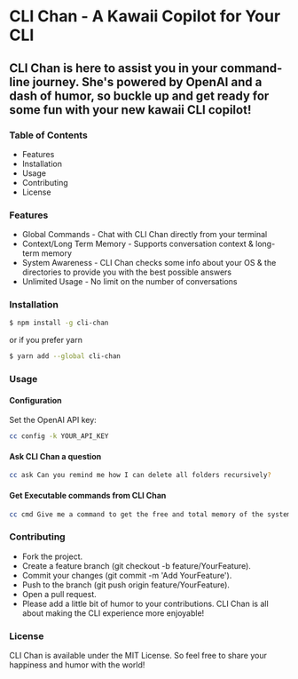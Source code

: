 # CLI Chan - A Kawaii Copilot for Your CLI

## CLI Chan is here to assist you in your command-line journey. She's powered by OpenAI and a dash of humor, so buckle up and get ready for some fun with your new kawaii CLI copilot!

### Table of Contents

- Features
- Installation
- Usage
- Contributing
- License

### Features

- Global Commands - Chat with CLI Chan directly from your terminal
- Context/Long Term Memory - Supports conversation context & long-term memory
- System Awareness - CLI Chan checks some info about your OS & the directories to provide you with the best possible answers
- Unlimited Usage - No limit on the number of conversations

### Installation

```bash
$ npm install -g cli-chan
```

or if you prefer yarn

```bash
$ yarn add --global cli-chan
```

### Usage

#### Configuration

Set the OpenAI API key:

```bash
cc config -k YOUR_API_KEY
```

#### Ask CLI Chan a question

```bash
cc ask Can you remind me how I can delete all folders recursively?
```

#### Get Executable commands from CLI Chan

```bash
cc cmd Give me a command to get the free and total memory of the system.
```

### Contributing

- Fork the project.
- Create a feature branch (git checkout -b feature/YourFeature).
- Commit your changes (git commit -m 'Add YourFeature').
- Push to the branch (git push origin feature/YourFeature).
- Open a pull request.
- Please add a little bit of humor to your contributions. CLI Chan is all about making the CLI experience more enjoyable!

### License

CLI Chan is available under the MIT License. So feel free to share your happiness and humor with the world!
